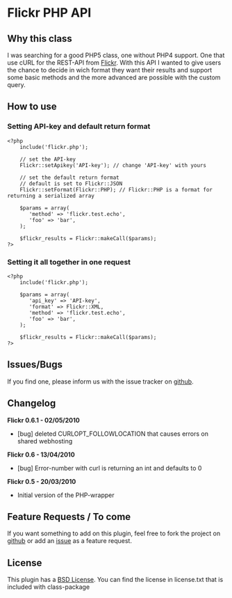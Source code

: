 # Flickr PHP API #

## Why this class ##

I was searching for a good PHP5 class, one without PHP4 support. One that use cURL for the REST-API from [Flickr](http://flickr.com).
With this API I wanted to give users the chance to decide in wich format they want their results and support some basic methods and
the more advanced are possible with the custom query.

## How to use ##

### Setting API-key and default return format ###

    <?php
	    include('flickr.php');
	    
	    // set the API-key
	    Flickr::setApikey('API-key'); // change 'API-key' with yours
	    
	    // set the default return format
	    // default is set to Flickr::JSON
	    Flickr::setFormat(Flickr::PHP); // Flickr::PHP is a format for returning a serialized array
	    
	    $params = array(
	       'method' => 'flickr.test.echo',
	       'foo' => 'bar',
	    );
	    
	    $flickr_results = Flickr::makeCall($params);
	?>
	
### Setting it all together in one request ###

    <?php
	    include('flickr.php');
	    
	    $params = array(
	       'api_key' => 'API-key',
	       'format' => Flickr::XML,
	       'method' => 'flickr.test.echo',
	       'foo' => 'bar',
	    );
	    
	    $flickr_results = Flickr::makeCall($params);
	?>

## Issues/Bugs ##

If you find one, please inform us with the issue tracker on [github](http://github.com/glamorous/Flickr-PHP-API/issues).

## Changelog ##

**Flickr 0.6.1 - 02/05/2010**

- [bug] deleted CURLOPT_FOLLOWLOCATION that causes errors on shared webhosting

**Flickr 0.6 - 13/04/2010**

- [bug] Error-number with curl is returning an int and defaults to 0  

**Flickr 0.5 - 20/03/2010**

- Initial version of the PHP-wrapper  

## Feature Requests / To come ##

If you want something to add on this plugin, feel free to fork the project on [github](http://github.com/glamorous/Flickr-PHP-API) or add an [issue](http://github.com/glamorous/Flickr-PHP-API/issues) as a feature request.

## License ##

This plugin has a [BSD License](http://www.opensource.org/licenses/bsd-license.php). You can find the license in license.txt that is included with class-package